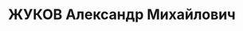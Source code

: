 ---
title: ЖУКОВ Александр Михайлович
description: '1903 року народження, м. Запоріжжя, українець, освіта неповна середня,
  член ВКП(б). Проживав: м. Сталіно (м. Донецьк), 8 лінія, буд. № 152. Начальник відділу
  облспоживспілки.

  Заарештований 26 липня 1937 року. Засуджений військовою колегією Верховного Суду
  СРСР до розстрілу. Вирок приведено до виконання у м. Сталіно 2 грудня 1937 року.

  Реабілітований у 1992 році.'
---